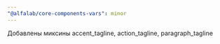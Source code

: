 ```yaml
---
"@alfalab/core-components-vars": minor
---
```


Добавлены миксины accent_tagline, action_tagline, paragraph_tagline
